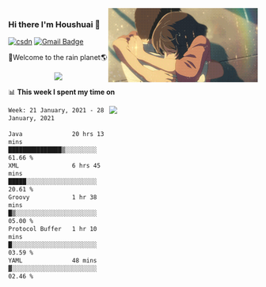 <img  align='right' height="150" src="https://github.com/LikeRainDay/LikeRainDay/blob/master/pic/img_rain_1.gif?raw=true">



### Hi there I'm Houshuai :lemon:

[![csdn](https://img.shields.io/badge/-csdn-c14438?style=flat-square&logo=c&logoColor=white)](https://blog.csdn.net/qq_15807167)
[![Gmail Badge](https://img.shields.io/badge/-gmail-c14438?style=flat-square&logo=Gmail&logoColor=white&link=mailto:houshuai0816@gmail.com)](mailto:houshuai0816@gmail.com)

🚀Welcome to the rain planet🌎

<center>
<img align='center'  src="https://source.unsplash.com/random/1200x600">
</center>

📊 **This week I spent my time on**

<img align='right'   width="300" src="https://github-readme-stats.vercel.app/api?username=LikeRainDay&show_icons=true&title_color=fff&icon_color=79ff97&text_color=9f9f9f&bg_color=151515">

<!--START_SECTION:waka-->
```text
Week: 21 January, 2021 - 28 January, 2021

Java              20 hrs 13 mins  ███████████████▒░░░░░░░░░   61.66 % 
XML               6 hrs 45 mins   █████░░░░░░░░░░░░░░░░░░░░   20.61 % 
Groovy            1 hr 38 mins    █▒░░░░░░░░░░░░░░░░░░░░░░░   05.00 % 
Protocol Buffer   1 hr 10 mins    █░░░░░░░░░░░░░░░░░░░░░░░░   03.59 % 
YAML              48 mins         ▓░░░░░░░░░░░░░░░░░░░░░░░░   02.46 % 
```
<!--END_SECTION:waka-->
